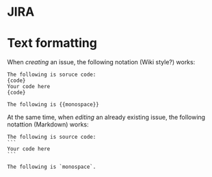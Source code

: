 # JIRA

# Text formatting
When _creating_ an issue, the following notation (Wiki style?) works:
```
The following is soruce code:
{code}
Your code here
{code}

The following is {{monospace}}
```
At the same time, when _editing_ an already existing issue, the following
notattion (Markdown) works:
````
The following is source code:
```
Your code here
```

The following is `monospace`.
````

